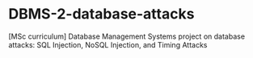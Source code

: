 # DBMS-2-database-attacks
[MSc curriculum] Database Management Systems project on database attacks: SQL Injection, NoSQL Injection, and Timing Attacks

